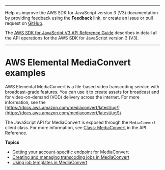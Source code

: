 --------

Help us improve the AWS SDK for JavaScript version 3 \(V3\) documentation by providing feedback using the **Feedback** link, or create an issue or pull request on [GitHub](https://github.com/awsdocs/aws-sdk-for-javascript-v3)\.

 The [AWS SDK for JavaScript V3 API Reference Guide](https://docs.aws.amazon.com/AWSJavaScriptSDK/v3/latest/index.html) describes in detail all the API operations for the AWS SDK for JavaScript version 3 \(V3\)\.

--------

# AWS Elemental MediaConvert examples<a name="emc-examples"></a>

AWS Elemental MediaConvert is a file\-based video transcoding service with broadcast\-grade features\. You can use it to create assets for broadcast and for video\-on\-demand \(VOD\) delivery across the internet\. For more information, see the [https://docs.aws.amazon.com/mediaconvert/latest/ug/](https://docs.aws.amazon.com/mediaconvert/latest/ug/)\.



The JavaScript API for MediaConvert is exposed through the `MediaConvert` client class\. For more information, see [Class: MediaConvert](https://docs.aws.amazon.com/AWSJavaScriptSDK/v3/latest/clients/client-ec2/classes/ec2.html) in the API Reference\.

**Topics**
+ [Getting your account\-specific endpoint for MediaConvert](emc-examples-getendpoint.md)
+ [Creating and managing transcoding jobs in MediaConvert](emc-examples-jobs.md)
+ [Using job templates in MediaConvert](emc-examples-templates.md)